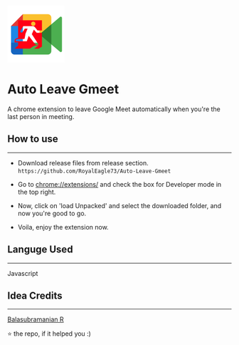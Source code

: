 <img alt="logo" src="logo.png">

# Auto Leave Gmeet

A chrome extension to leave Google Meet automatically when you're the last person in meeting.

## How to use

---

- Download release files from release section.
	`https://github.com/RoyalEagle73/Auto-Leave-Gmeet`

- Go to [chrome://extensions/](chrome://extensions/) and check the box for Developer mode in the top right.

- Now, click on 'load Unpacked' and select the downloaded folder, and now you're good to go.

- Voila, enjoy the extension now.

## Languge Used
---
Javascript

## Idea Credits

----

[Balasubramanian R](https://github.com/Cyberkid2311)

⭐ the repo, if it helped you :)
